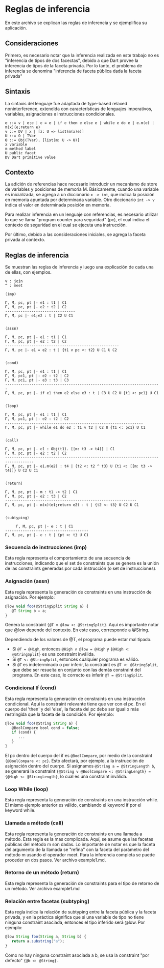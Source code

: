 # Reglas de inferencia

En este archivo se explican las reglas de inferencia y se ejemplifica su aplicación.

## Consideraciones

Primero, es necesario notar que la inferencia realizada en este trabajo no es "inferencia de tipos de dos facectas", debido a que Dart provee la inferencia de tipos de la faceta privada. Por lo tanto, el problema de inferencia se denomina "inferencia de faceta pública dada la faceta privada"

## Sintaxis

La sintaxis del lenguaje fue adaptada de type-based relaxed noninterference, extendida con características de lenguajes imperativos, variables, asignaciones e instrucciones condicionales.

```
e ::= v | e;e | e = e | if e then e else e | while e do e | e.m(e) | m(x)(e;return e)
v ::= DV | x | [z: U => list(m(x)e)]
U ::= O | TVar
O ::= Obj(TVar). [list(m: U -> U)]
x variable
m method label
U public facet
DV Dart primitive value
```

## Contexto

La adición de referencias hace necesario introducir un mecanismo de store de variables y posiciones de memoria M. Básicamente, cuando una variable es inicializada, se agrega a un diccionario `x -> int`, que indica la posición en memoria apuntada por determinada variable. Otro diccionario `int -> v` indica el valor en determinada posición en memoria.

Para realizar inferencia en un lenguaje con referencias, es necesario utilizar lo que se llama "program counter para seguridad" (pc), el cual indica el contexto de seguridad en el cual se ejecuta una instrucción.

Por último, debido a las consideraciones iniciales, se agrega la faceta privada al contexto.

## Reglas de inferencia

Se muestran las reglas de inferencia y luego una explicación de cada una de ellas, con ejemplos.

```
v : join
^ : meet

(imp)

Γ, M, pc, pt |- e1 : t1 | C1
Γ, M, pc, pt |- e2 : t2 | C2
--------------------------------
Γ, M, pc |- e1;e2 : t | C2 U C1


(assn)

Γ, M, pc, pt |- e1 : t1 | C1
Γ, M, pc, pt |- e2 : t2 | C2
----------------------------------------------------
Γ, M, pc |- e1 = e2 : t | {t1 v pc <: t2} U C1 U C2


(cond)

Γ, M, pc, pt |- e1 : t1 | C1  
Γ, M, pc1, pt |- e2 : t2 | C2
Γ, M, pc1, pt |- e3 : t3 | C3
-----------------------------------------------------------------------
Γ, M, pc, pt |- if e1 then e2 else e3 : t | C3 U C2 U {t1 <: pc1} U C1
   

(loop)

Γ, M, pc, pt |- e1 : t1 | C1
Γ, M, pc1, pt |- e2 : t2 | C2
---------------------------------------------------------------
Γ, M, pc, pt |- while e1 do e2 : t1 v t2 | C2 U {t1 <: pc1} U C1
      
      
(call)

Γ, M, pc, pt |- e1 : Obj(t1). [[m: t3 -> t4]] | C1
Γ, M, pc, pt |- e2 : t2 | C2
-----------------------------------------------------------------------------------
Γ, M, pc, pt |- e1.m(e2) : t4 | {t2 <: t2 ^ t3} U {t1 <: [[m: t3 -> t4]]} U C2 U C1


(return)

Γ, M, pc, pt |- m : t1 -> t2 | C1
Γ, M, pc, pt |- e2 : t3 | C2
------------------------------------------------------------
Γ, M, pc, pt |- m(x)(e1;return e2) : t | {t2 <: t3} U C2 U C1

    
(subtyping)

     Γ, M, pc, pt |- e : t | C1
--------------------------------------
Γ, M, pc, pt |- e : t | {pt <: t} U C1
```

### Secuencia de instrucciones (imp)

Esta regla representa el comportamiento de una secuencia de instrucciones, indicando que el set de constraints que se genera es la unión de las constraints generadas por cada instrucción (o set de instrucciones).

### Asignación (assn)

Esta regla representa la generación de constraints en una instrucción de asignación. Por ejemplo:

```javascript
@low void foo(@StringSplit String a) {
   @T String b = a;
}
```

Genera la constraint `{@T v @low <: @StringSplit}`. Aquí es importante notar que @low depende del contexto. En este caso, corresponde a @String.

Dependiendo de los valores de @T, el programa puede estar mal tipado.

- Si `@T = @High`, entonces `@High v @low = @High` y `{@High <: @StringSplit}` es una constraint inválida.
- Si `@T <: @StringSplit`, entonces cualquier programa es válido.
- Si `@T` es indeterminado o por inferir, la constraint es `@T <: @StringSplit`, que debe ser resuelta en conjunto con las demás constraint del programa. En este caso, lo correcto es inferir `@T = @StringSplit`.

### Condicional If (cond)

Esta regla representa la generación de constraints en una instrucción condicional. Aquí la constraint relevante tiene que ver con el pc. En el cuerpo del 'then' y del 'else', la faceta del pc debe ser igual o más restringida que la faceta de la condición. Por ejemplo:

```javascript
@low void foo(@String String a) {
   @BoolCompare bool cond = false;
   if (cond) {
      ...
   }
}
```

El pc dentro del cuerpo del if es `@BoolCompare`, por medio de la constraint `{@BoolCompare <: pc}`. Esto afectará, por ejemplo, a la instrucción de asignación dentro del cuerpo. Si asignamos `@String a = @StringLength b`, se generará la constraint `{@String v @BoolCompare <: @StringLength} = {@High <: @StringLength}`, lo cual es una constraint inválida.

### Loop While (loop)

Esta regla representa la generación de constraints en una instrucción while. El mismo ejemplo anterior es válido, cambiando el keyword if por el keyword while.

### Llamada a método (call)

Esta regla representa la generación de constraints en una llamada a método. Esta regla es la mas complicada. Aquí, se asume que las facetas públicas del método m son dadas. Lo importante de notar es que la faceta del argumento de la llamada se "refina" con la faceta del parámetro del método m usando el operador meet. Para la inferencia completa se puede proceder en dos pasos. Ver archivo example1.md.

### Retorno de un método (return)

Esta regla representa la generación de constraints para el tipo de retorno de un método. Ver archivo example1.md 

### Relación entre facetas (subtyping)

Esta regla indica la relación de subtyping entre la faceta pública y la faceta privada, y en la práctica significa que si una variable de tipo no tiene ninguna constraint asociada, entonces el tipo inferido será @low. Por ejemplo:

```javascript
@low String foo(String a, String b) {
   return a.substring("a");
}
```

Como no hay ninguna constraint asociada a b, se usa la constraint "por defecto" `{@b <: @String}`.
